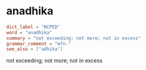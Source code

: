 # anadhika

``` toml
dict_label = "NCPED"
word = "anadhika"
summary = "not exceeding; not more; not in excess"
grammar_comment = "mfn."
see_also = ["adhika"]
```

not exceeding; not more; not in excess

